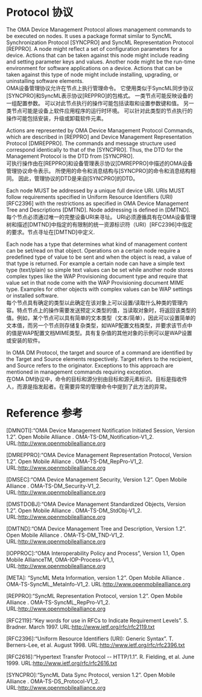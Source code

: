# Protocol 协议
The OMA Device Management Protocol allows management commands to be executed on nodes. It uses a package format similar to SyncML Synchronization Protocol [SYNCPRO] and SyncML Representation Protocol [REPPRO]. A node might reflect a set of configuration parameters for a device. Actions that can be taken against this node might include reading and setting parameter keys and values. Another node might be the run-time environment for software applications on a device. Actions that can be taken against this type of node might include installing, upgrading, or uninstalling software elements.<br/>
OMA设备管理协议允许在节点上执行管理命令。 它使用类似于SyncML同步协议[SYNCPRO]和SyncML表示协议[REPPRO]的包格式。 一类节点可能反映设备的一组配置参数。 可以对此节点执行的操作可能包括读取和设置参数键和值。 另一类节点可能是设备上软件应用程序的运行时环境。 可以针对此类型的节点执行的操作可能包括安装，升级或卸载软件元素。

Actions are represented by OMA Device Management Protocol Commands, which are described in [REPPRO] and Device Management Representation Protocol [DMREPPRO]. The commands and message structure used correspond identically to that of the [SYNCPRO]. Thus, the DTD for the Management Protocol is the DTD from [SYNCPRO].<br/>
可执行操作由在[REPPRO]和设备管理表示协议[DMREPPRO]中描述的OMA设备管理协议命令表示。 所使用的命令和消息结构与[SYNCPRO]的命令和消息结构相同。 因此，管理协议的DTD是来自[SYNCPRO]的DTD。

Each node MUST be addressed by a unique full device URI. URIs MUST follow requirements specified in Uniform Resource Identifiers (URI) [RFC2396] with the restrictions as specified in OMA Device Management Tree and Descriptions [DMTND]. Node addressing is defined in [DMTND].<br/>
每个节点必须通过唯一的完整设备URI来寻址。 URI必须遵循具有在OMA设备管理树和描述[DMTND]中指定的有限制的统一资源标识符（URI）[RFC2396]中指定的要求。节点寻址在[DMTND]中定义.

Each node has a type that determines what kind of management content can be set/read on that object. Operations on a certain node require a predefined type of value to be sent and when the object is read, a value of that type is returned. For example a certain node can have a simple text type (text/plain) so simple text values can be set while another node stores complex types like the WAP Provisioning document type and require that value set in that node come with the WAP Provisioning document MIME type. Examples for other objects with complex values can be WAP settings or installed software.<br/>
每个节点具有确定的类型以此确定在该对象上可以设置/读取什么种类的管理内容。特点节点上的操作需要发送预定义类型的值，当读取对象时，将返回该类型的值。例如，某个节点可以具有简单的文本类型（文本/简单），因此可以设置简单的文本值，而另一个节点则存储复杂类型，如WAP配置文档类型，并要求该节点中的值是WAP配置文档MIME类型。具有复杂值的其他对象的示例可以是WAP设置或安装的软件。

In OMA DM Protocol, the target and source of a command are identified by the Target and Source elements respectively. Target refers to the recipient, and Source refers to the originator. Exceptions to this approach are mentioned in management commands requiring exception.<br/>
在OMA DM协议中，命令的目标和源分别由目标和源元素标识。目标是指收件人，而源是指发起者。在需要异常的管理命令中提到了此方法的异常。

# Reference 参考
[DMNOTI]:“OMA Device Management Notification Initiated Session, Version 1.2”. Open Mobile Alliance .
OMA-TS-DM_Notification-V1_2. URL:http://www.openmobilealliance.org

[DMREPPRO]:“OMA Device Management Representation Protocol, Version 1.2”. Open Mobile Alliance . OMA-TS-DM_RepPro-V1_2. URL:http://www.openmobilealliance.org

[DMSEC]:“OMA Device Management Security, Version 1.2”. Open Mobile Alliance . OMA-TS-DM_Security-V1_2. URL:http://www.openmobilealliance.org

[DMSTDOBJ]:“OMA Device Management Standardized Objects, Version 1.2”. Open Mobile Alliance . OMA-TS-DM_StdObj-V1_2. URL:http://www.openmobilealliance.org

[DMTND]:“OMA Device Management Tree and Description, Version 1.2”. Open Mobile Alliance . OMA-TS-DM_TND-V1_2. URL:http://www.openmobilealliance.org

[IOPPROC]:“OMA Interoperability Policy and Process”, Version 1.1, Open Mobile AllianceTM, OMA-IOP-Process-V1_1, URL:http://www.openmobilealliance.org

[META]:
“SyncML Meta Information, version 1.2”. Open Mobile Alliance . OMA-TS-SyncML_MetaInfo-V1_2. URL:http://www.openmobilealliance.org

[REPPRO]:“SyncML Representation Protocol, version 1.2”. Open Mobile Alliance . OMA-TS-SyncML_RepPro-V1_2. URL:http://www.openmobilealliance.org

[RFC2119]:“Key words for use in RFCs to Indicate Requirement Levels”. S. Bradner. March 1997.
URL:http://www.ietf.org/rfc/rfc2119.txt

[RFC2396]:“Uniform Resource Identifiers (URI): Generic Syntax”. T. Berners-Lee, et al. August 1998. URL:http://www.ietf.org/rfc/rfc2396.txt

[RFC2616]:“Hypertext Transfer Protocol -- HTTP/1.1”. R. Fielding, et al. June 1999.
URL:http://www.ietf.org/rfc/rfc2616.txt

[SYNCPRO]:“SyncML Data Sync Protocol, version 1.2”. Open Mobile Alliance . OMA-TS-DS_Protocol-V1_2. URL:http://www.openmobilealliance.org